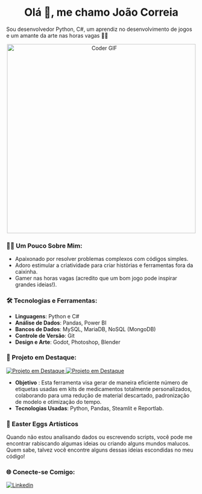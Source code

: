 <h1 align="center">Olá 👋, me chamo João Correia</h1>

Sou desenvolvedor Python, C#, um aprendiz no desenvolvimento de jogos e um amante da arte nas horas vagas 👨‍🎨

<p align="center">
  <img src="https://media.giphy.com/media/v1.Y2lkPTc5MGI3NjExY2NvcnJ3eDd1MDc0azlseXVncGNkajQ5NHVyaHUzYzQyMnZzY2k2eCZlcD12MV9pbnRlcm5hbF9naWZfYnlfaWQmY3Q9Zw/cOFB74VjN0OqvRmJGK/giphy.gif" alt="Coder GIF" width="500"/>
</p>

### 👨‍💻 Um Pouco Sobre Mim:
- Apaixonado por resolver problemas complexos com códigos simples.
- Adoro estimular a criatividade para criar histórias e ferramentas fora da caixinha.
- Gamer nas horas vagas (acredito que um bom jogo pode inspirar grandes ideias!).

### 🛠️ Tecnologias e Ferramentas:
- **Linguagens**: Python e C#
- **Análise de Dados**: Pandas, Power BI 
- **Bancos de Dados**: MySQL, MariaDB, NoSQL (MongoDB) 
- **Controle de Versão**: Git 
- **Design e Arte**: Godot, Photoshop, Blender 

### 📌 Projeto em Destaque:

<a href="https://github.com/joao-vcorreia/etiquetas-inteligentes">
  <img src="https://github-readme-stats.vercel.app/api/pin/?username=Joao-VCorreia&repo=etiquetas-inteligentes&theme=gruvbox" alt="Projeto em Destaque">
</a>
<a href="https://github.com/Joao-VCorreia/dodge-the-creeps">
  <img src="https://github-readme-stats.vercel.app/api/pin/?username=Joao-VCorreia&repo=dodge-the-creeps&theme=gruvbox" alt="Projeto em Destaque">
</a>

- **Objetivo** : Esta ferramenta visa gerar de maneira eficiente número de etiquetas usadas em kits de medicamentos totalmente personalizados, colaborando para uma redução de material descartado, padronização de modelo e otimização do tempo.
- **Tecnologias Usadas**: Python, Pandas, Steamlit e Reportlab.

### 🎨 Easter Eggs Artísticos
Quando não estou analisando dados ou escrevendo scripts, você pode me encontrar rabiscando algumas ideias ou criando alguns mundos malucos. Quem sabe, talvez você encontre alguns dessas ideias escondidas no meu código! 

### 🌐 Conecte-se Comigo:
[![Linkedin](https://img.shields.io/badge/Linkedin-%23FFDE59?style=for-the-badge&logo=linkedin&logoColor=black&labelColor=%23FE9900)](https://www.linkedin.com/in/joao-vitor-correia/)
